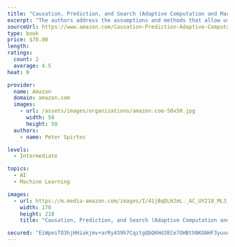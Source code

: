 ```yaml
---
title: "Causation, Prediction, and Search (Adaptive Computation and Machine Learning series)"
excerpt: "The authors address the assumptions and methods that allow us to turn observations into causal knowledge, and use even incomplete causal knowledge in planning and prediction to influence and control our environment."
sourceUrl: https://www.amazon.com/Causation-Prediction-Adaptive-Computation-Learning/dp/0262527928/
type: book
price: $70.00
length: 
ratings:
  count: 2
  average: 4.5
heat: 0

provider:
  name: Amazon
  domain: amazon.com
  images:
    - url: /assets/images/organizations/amazon.com-50x50.jpg
      width: 50
      height: 50
  authors:
    - name: Peter Spirtes

levels:
  - Intermediate

topics:
  - AI
  - Machine Learning

images:
  - url: https://m.media-amazon.com/images/I/41jBqDLHJmL._AC_UY218_ML3_.jpg
    width: 170
    height: 218
    title: "Causation, Prediction, and Search (Adaptive Computation and Machine Learning series)"

secured: "EiWpeiTO3hjHHiakjmv+arRy439h7CqitgQbQKHd3ECe7OHBthNKGNHF3yunAbTBBGE5K2KEspGsRLJktPB+m2CQFlADC0tEBnkkLG3u3NEqhBB8YRoiaOYjNbUXbK2X1p3SYnEgv/WKtgK4bV377zwhwCCc7GGxjDUFAv6gq91SsLI7ZDCjom9MZ9EkRc+OThqoWeUvozPvAyhm1Gl7Fl9iu/yR0iM+gh0e3aVmTG322AitLkRaFYe0vm2DWCHzzGjERjgVHgeN1xVAFzsLIg==;E+kB84f7FqrEGID2XCrt4g=="
---
```


